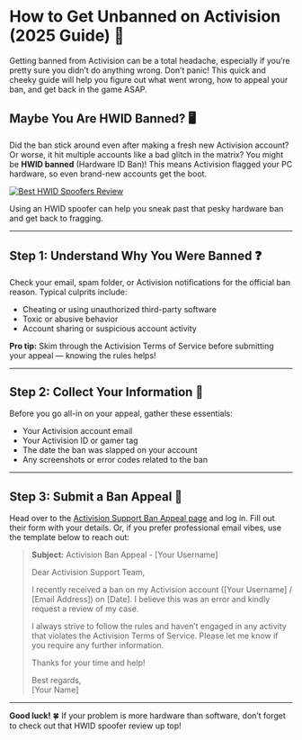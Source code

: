 # How to Get Unbanned on Activision (2025 Guide) 🚀

Getting banned from Activision can be a total headache, especially if you’re pretty sure you didn’t do anything wrong. Don’t panic! This quick and cheeky guide will help you figure out what went wrong, how to appeal your ban, and get back in the game ASAP.

## Maybe You Are HWID Banned? 🖥️

Did the ban stick around even after making a fresh new Activision account? Or worse, it hit multiple accounts like a bad glitch in the matrix? You might be **HWID banned** (Hardware ID Ban)! This means Activision flagged your PC hardware, so even brand-new accounts get the boot.

[![Best HWID Spoofers Review](https://img.shields.io/badge/Best%20HWID%20Spoofers-Read%20Review-brightgreen?style=for-the-badge&logo=origin)](https://hwid-spoofer.mystrikingly.com/)

Using an HWID spoofer can help you sneak past that pesky hardware ban and get back to fragging.

---

## Step 1: Understand Why You Were Banned ❓

Check your email, spam folder, or Activision notifications for the official ban reason. Typical culprits include:
- Cheating or using unauthorized third-party software  
- Toxic or abusive behavior  
- Account sharing or suspicious account activity  

**Pro tip:** Skim through the Activision Terms of Service before submitting your appeal — knowing the rules helps!

---

## Step 2: Collect Your Information 📝

Before you go all-in on your appeal, gather these essentials:
- Your Activision account email  
- Your Activision ID or gamer tag  
- The date the ban was slapped on your account  
- Any screenshots or error codes related to the ban  

---

## Step 3: Submit a Ban Appeal 📧

Head over to the [Activision Support Ban Appeal page](https://help.activision.com/) and log in. Fill out their form with your details. Or, if you prefer professional email vibes, use the template below to reach out:

> **Subject:** Activision Ban Appeal - [Your Username]  
>  
> Dear Activision Support Team,  
>  
> I recently received a ban on my Activision account ([Your Username] / [Email Address]) on [Date]. I believe this was an error and kindly request a review of my case.  
>  
> I always strive to follow the rules and haven’t engaged in any activity that violates the Activision Terms of Service. Please let me know if you require any further information.  
>  
> Thanks for your time and help!  
>  
> Best regards,  
> [Your Name]

---

**Good luck!** 🍀 If your problem is more hardware than software, don’t forget to check out that HWID spoofer review up top!